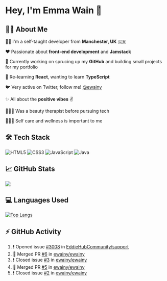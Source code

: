 # Hey, I'm Emma Wain 👋


## 👩‍💻 About Me

👩‍💻 I'm a self-taught developer from **Manchester, UK** 🇬🇧

❤️ Passionate about **front-end development** and **Jamstack**

💼 Currently working on sprucing up my **GitHub** and building small projects for my portfolio

🌱 Re-learning **React**, wanting to learn **TypeScript**

🐦 Very active on Twitter, follow me! [@ewainy](https://twitter.com/ewainy) 

✨ All about the **positive vibes** ✌️

💆🏼‍♀️ Was a beauty therapist before pursuing tech

🧘🏼‍♀️ Self care and wellness is important to me 

## 🛠 Tech Stack

<img alt="HTML5" src="https://img.shields.io/badge/html5-%23f4c5ff.svg?style=for-the-badge&logo=html5&logoColor=000000"/>
<img alt="CSS3" src="https://img.shields.io/badge/css3-%23cdc9ff.svg?style=for-the-badge&logo=css3&logoColor=000000"/>
<img alt="JavaScript" src="https://img.shields.io/badge/javascript-%23c7e2ff.svg?style=for-the-badge&logo=javascript&logoColor=000000"/>
<img alt="Java" src="https://img.shields.io/badge/java-%23c2fffb.svg?style=for-the-badge&logo=java&logoColor=000000"/>

## 📈 GitHub Stats

<img 
   src="https://github-readme-stats.vercel.app/api?username=ewainy&show_icons=true&theme=synthwave&hide_border=true" 
/>

## 💻 Languages Used

[![Top Langs](https://github-readme-stats.vercel.app/api/top-langs/?username=ewainy&theme=synthwave&hide_border=true)](https://github.com/ewainy/github-readme-stats)

## ⚡ GitHub Activity

<!--START_SECTION:activity-->
1. ❗️ Opened issue [#3008](https://github.com/EddieHubCommunity/support/issues/3008) in [EddieHubCommunity/support](https://github.com/EddieHubCommunity/support)
2. 🎉 Merged PR [#6](https://github.com/ewainy/ewainy/pull/6) in [ewainy/ewainy](https://github.com/ewainy/ewainy)
3. ❗️ Closed issue [#3](https://github.com/ewainy/ewainy/issues/3) in [ewainy/ewainy](https://github.com/ewainy/ewainy)
4. 🎉 Merged PR [#5](https://github.com/ewainy/ewainy/pull/5) in [ewainy/ewainy](https://github.com/ewainy/ewainy)
5. ❗️ Closed issue [#2](https://github.com/ewainy/ewainy/issues/2) in [ewainy/ewainy](https://github.com/ewainy/ewainy)
<!--END_SECTION:activity-->
